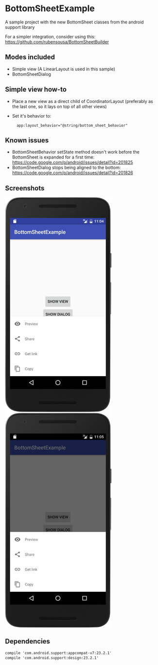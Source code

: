 # BottomSheetExample
A sample project with the new BottomSheet classes from the android support library

For a simpler integration, consider using this: https://github.com/rubensousa/BottomSheetBuilder

## Modes included

- Simple view (A LinearLayout is used in this sample)
- BottomSheetDialog

## Simple view how-to

- Place a new view as a direct child of CoordinatorLayout (preferably as the last one, so it lays on top of all other views)
- Set it's behavior to:

        app:layout_behavior="@string/bottom_sheet_behavior"
        
## Known issues
- BottomSheetBehavior setState method doesn't work before the BottomSheet is expanded for a first time: https://code.google.com/p/android/issues/detail?id=201825
- BottomSheetDialog stops being aligned to the bottom: https://code.google.com/p/android/issues/detail?id=201826

## Screenshots
<img src="screens/screen-view.png" width="350"> <img src="screens/screen-dialog.png" width="350">

## Dependencies

    compile 'com.android.support:appcompat-v7:23.2.1'
    compile 'com.android.support:design:23.2.1'
